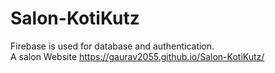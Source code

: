 # Salon-KotiKutz
Firebase is used for database and authentication. <br>
A salon Website
https://gaurav2055.github.io/Salon-KotiKutz/
